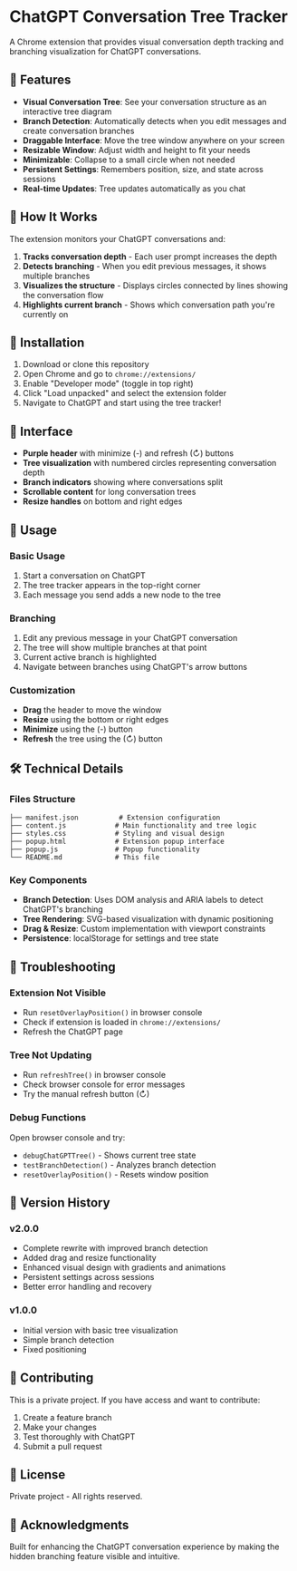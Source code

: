 # ChatGPT Conversation Tree Tracker

A Chrome extension that provides visual conversation depth tracking and branching visualization for ChatGPT conversations.

## 🌟 Features

- **Visual Conversation Tree**: See your conversation structure as an interactive tree diagram
- **Branch Detection**: Automatically detects when you edit messages and create conversation branches
- **Draggable Interface**: Move the tree window anywhere on your screen
- **Resizable Window**: Adjust width and height to fit your needs
- **Minimizable**: Collapse to a small circle when not needed
- **Persistent Settings**: Remembers position, size, and state across sessions
- **Real-time Updates**: Tree updates automatically as you chat

## 🎯 How It Works

The extension monitors your ChatGPT conversations and:
1. **Tracks conversation depth** - Each user prompt increases the depth
2. **Detects branching** - When you edit previous messages, it shows multiple branches
3. **Visualizes the structure** - Displays circles connected by lines showing the conversation flow
4. **Highlights current branch** - Shows which conversation path you're currently on

## 🚀 Installation

1. Download or clone this repository
2. Open Chrome and go to `chrome://extensions/`
3. Enable "Developer mode" (toggle in top right)
4. Click "Load unpacked" and select the extension folder
5. Navigate to ChatGPT and start using the tree tracker!

## 🎨 Interface

- **Purple header** with minimize (-) and refresh (↻) buttons
- **Tree visualization** with numbered circles representing conversation depth
- **Branch indicators** showing where conversations split
- **Scrollable content** for long conversation trees
- **Resize handles** on bottom and right edges

## 🔧 Usage

### Basic Usage
1. Start a conversation on ChatGPT
2. The tree tracker appears in the top-right corner
3. Each message you send adds a new node to the tree

### Branching
1. Edit any previous message in your ChatGPT conversation
2. The tree will show multiple branches at that point
3. Current active branch is highlighted
4. Navigate between branches using ChatGPT's arrow buttons

### Customization
- **Drag** the header to move the window
- **Resize** using the bottom or right edges
- **Minimize** using the (-) button
- **Refresh** the tree using the (↻) button

## 🛠️ Technical Details

### Files Structure
```
├── manifest.json          # Extension configuration
├── content.js            # Main functionality and tree logic
├── styles.css            # Styling and visual design
├── popup.html            # Extension popup interface
├── popup.js              # Popup functionality
└── README.md             # This file
```

### Key Components
- **Branch Detection**: Uses DOM analysis and ARIA labels to detect ChatGPT's branching
- **Tree Rendering**: SVG-based visualization with dynamic positioning
- **Drag & Resize**: Custom implementation with viewport constraints
- **Persistence**: localStorage for settings and tree state

## 🐛 Troubleshooting

### Extension Not Visible
- Run `resetOverlayPosition()` in browser console
- Check if extension is loaded in `chrome://extensions/`
- Refresh the ChatGPT page

### Tree Not Updating
- Run `refreshTree()` in browser console
- Check browser console for error messages
- Try the manual refresh button (↻)

### Debug Functions
Open browser console and try:
- `debugChatGPTTree()` - Shows current tree state
- `testBranchDetection()` - Analyzes branch detection
- `resetOverlayPosition()` - Resets window position

## 🔄 Version History

### v2.0.0
- Complete rewrite with improved branch detection
- Added drag and resize functionality
- Enhanced visual design with gradients and animations
- Persistent settings across sessions
- Better error handling and recovery

### v1.0.0
- Initial version with basic tree visualization
- Simple branch detection
- Fixed positioning

## 🤝 Contributing

This is a private project. If you have access and want to contribute:
1. Create a feature branch
2. Make your changes
3. Test thoroughly with ChatGPT
4. Submit a pull request

## 📝 License

Private project - All rights reserved.

## 🙏 Acknowledgments

Built for enhancing the ChatGPT conversation experience by making the hidden branching feature visible and intuitive.